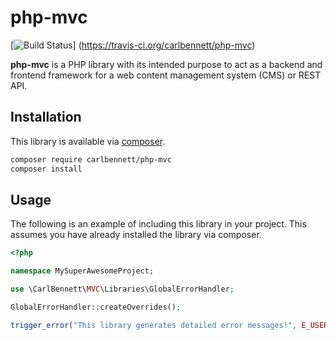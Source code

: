 # php-mvc

[![Build Status](https://travis-ci.org/carlbennett/php-mvc.svg?branch=master)]
(https://travis-ci.org/carlbennett/php-mvc)

**php-mvc** is a PHP library with its intended purpose to act as a backend and
frontend framework for a web content management system (CMS) or REST API.

## Installation
This library is available via [composer](https://getcomposer.org).

```sh
composer require carlbennett/php-mvc
composer install
```

## Usage
The following is an example of including this library in your project. This
assumes you have already installed the library via composer.

```php
<?php

namespace MySuperAwesomeProject;

use \CarlBennett\MVC\Libraries\GlobalErrorHandler;

GlobalErrorHandler::createOverrides();

trigger_error("This library generates detailed error messages!", E_USER_ERROR);
```
